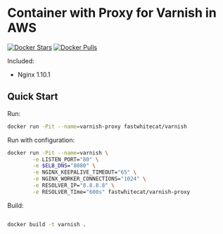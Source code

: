 # Container with Proxy for Varnish in AWS

[![Docker Stars](https://img.shields.io/docker/stars/fastwhitecat/varnish.svg)](https://hub.docker.com/r/fastwhitecat/varnish-proxy/)
[![Docker Pulls](https://img.shields.io/docker/pulls/fastwhitecat/varnish.svg)](https://hub.docker.com/r/fastwhitecat/varnish-proxy/)

Included:

- Nginx 1.10.1

## Quick Start

Run:

```bash
docker run -Pit --name=varnish-proxy fastwhitecat/varnish
```
Run with configuration:

```bash
docker run -Pit --name=varnish \
        -e LISTEN_PORT="80" \
        -e $ELB_DNS="8080" \
        -e NGINX_KEEPALIVE_TIMEOUT="65" \
        -e NGINX_WORKER_CONNECTIONS="1024" \
        -e RESOLVER_IP="8.8.8.8" \
        -e RESOLVER_TIme="600s" fastwhitecat/varnish-proxy
```

Build:

```bash

docker build -t varnish .

```
